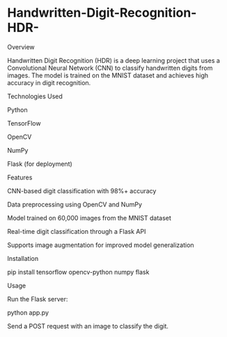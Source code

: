 # Handwritten-Digit-Recognition-HDR-

Overview

Handwritten Digit Recognition (HDR) is a deep learning project that uses a Convolutional Neural Network (CNN) to classify handwritten digits from images. The model is trained on the MNIST dataset and achieves high accuracy in digit recognition.

Technologies Used

Python

TensorFlow

OpenCV

NumPy

Flask (for deployment)

Features

CNN-based digit classification with 98%+ accuracy

Data preprocessing using OpenCV and NumPy

Model trained on 60,000 images from the MNIST dataset

Real-time digit classification through a Flask API

Supports image augmentation for improved model generalization

Installation

pip install tensorflow opencv-python numpy flask

Usage

Run the Flask server:

python app.py

Send a POST request with an image to classify the digit.
